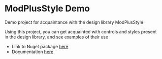 # ModPlusStyle Demo
Demo project for acquaintance with the design library ModPlusStyle

Using this project, you can get acquainted with controls and styles present in the design library, and see examples of their use

- Link to Nuget package [here](https://www.nuget.org/packages/ModPlusStyle/)
- Documentation [here](https://github.com/ModPlus-Software/Documentation/wiki/Plugin-windows-style)
